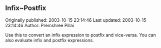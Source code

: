 ## Infix~Postfix 
Originally published: 2003-10-15 23:14:46 
Last updated: 2003-10-15 23:14:46 
Author: Premshree Pillai 
 
Use this to convert an infix expression to postfix and vice-versa. You can also evaluate infix and postfix expressions.